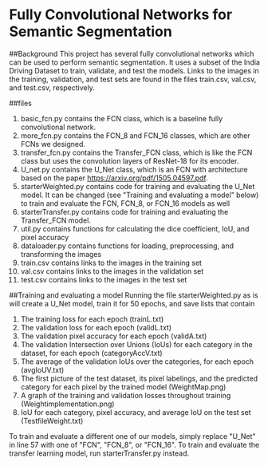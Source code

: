 # Fully Convolutional Networks for Semantic Segmentation

##Background
This project has several fully convolutional networks which can be used to perform semantic segmentation.  It uses a subset of the India Driving Dataset to train, validate, and test the models.  Links to the images in the training, validation, and test sets are found in the files train.csv, val.csv, and test.csv, respectively.

##files

1. basic_fcn.py contains the FCN class, which is a baseline fully convolutional network.  
2. more_fcn.py contains the FCN_8 and FCN_16 classes, which are other FCNs we designed.
3. transfer_fcn.py contains the Transfer_FCN class, which is like the FCN class but uses the convolution layers of ResNet-18 for its encoder.
4. U_net.py contains the U_Net class, which is an FCN with architecture based on the paper https://arxiv.org/pdf/1505.04597.pdf.
5. starterWeighted.py contains code for training and evaluating the U_Net model.  It can be changed (see "Training and evaluating a model" below) to train and evaluate the FCN, FCN_8, or FCN_16 models as well
6. starterTransfer.py contains code for training and evaluating the Transfer_FCN model.  
7. util.py contains functions for calculating the dice coefficient, IoU, and pixel accuracy
8. dataloader.py contains functions for loading, preprocessing, and transforming the images
9. train.csv contains links to the images in the training set
10. val.csv contains links to the images in the validation set
11. test.csv contains links to the images in the test set

##Training and evaluating a model
Running the file starterWeighted.py as is will create a U_Net model, train it for 50 epochs, and save lists that contain
1. The training loss for each epoch (trainL.txt)
2. The validation loss for each epoch (validL.txt)
3. The validation pixel accuracy for each epoch (validA.txt)
4. The validation Intersection over Unions (IoUs) for each category in the dataset, for each epoch (categoryAccV.txt)
5. The average of the validation IoUs over the categories, for each epoch (avgIoUV.txt)
6. The first picture of the test dataset, its pixel labelings, and the predicted category for each pixel by the trained model (WeightMap.png)
7. A graph of the training and validation losses throughout training (Weightimplementation.png)
8. IoU for each category, pixel accuracy, and average IoU on the test set (TestfileWeight.txt)

To train and evaluate a different one of our models, simply replace "U_Net" in line 57 with one of "FCN", "FCN_8", or "FCN_16".
To train and evaluate the transfer learning model, run starterTransfer.py instead.

